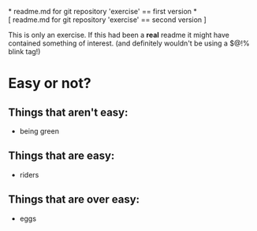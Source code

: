 \* readme.md for git repository 'exercise'  == first version *\
[ readme.md for git repository 'exercise' == second version ]

<blink>This is only an exercise.</blink> 
If this had been a **real** readme it might have contained something of interest.
(and definitely wouldn't be using a $@!% blink tag!)

# Easy or not?
## Things that aren't easy:
- being green

## Things that are easy:
- riders


## Things that are over easy:
- eggs


